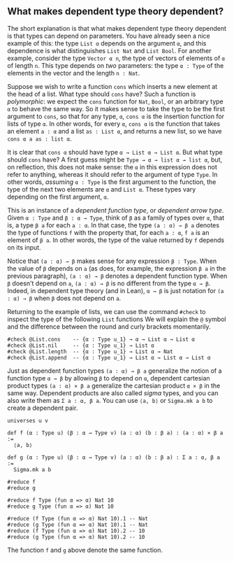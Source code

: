 ## What makes dependent type theory dependent?

The short explanation is that what makes dependent type theory dependent is that types can depend on parameters.
You have already seen a nice example of this: the type ``List α`` depends on the argument ``α``, and
this dependence is what distinguishes ``List Nat`` and ``List Bool``.
For another example, consider the type ``Vector α n``, the type of vectors of elements of ``α`` of length ``n``.
This type depends on *two* parameters: the type ``α : Type`` of the elements in the vector and the length ``n : Nat``.

Suppose we wish to write a function ``cons`` which inserts a new element at the head of a list.
What type should ``cons`` have? Such a function is *polymorphic*: we expect the ``cons`` function for ``Nat``, ``Bool``,
or an arbitrary type ``α`` to behave the same way.
So it makes sense to take the type to be the first argument to ``cons``, so that for any type, ``α``, ``cons α``
is the insertion function for lists of type ``α``. In other words, for every ``α``, ``cons α`` is the function that takes an element ``a : α``
and a list ``as : List α``, and returns a new list, so we have ``cons α a as : list α``.

It is clear that ``cons α`` should have type ``α → List α → List α``. But what type should ``cons`` have?
A first guess might be ``Type → α → list α → list α``, but, on reflection, this does not make sense:
the ``α`` in this expression does not refer to anything, whereas it should refer to the argument of type ``Type``.
In other words, *assuming* ``α : Type`` is the first argument to the function, the type of the next two elements are ``α`` and ``List α``.
These types vary depending on the first argument, ``α``.

This is an instance of a *dependent function type*, or *dependent arrow type*. Given ``α : Type`` and ``β : α → Type``,
think of ``β`` as a family of types over ``α``, that is, a type ``β a`` for each ``a : α``.
In that case, the type ``(a : α) → β a`` denotes the type of functions ``f`` with the property that,
for each ``a : α``, ``f a`` is an element of ``β a``. In other words, the type of the value returned by ``f`` depends on its input.

Notice that ``(a : α) → β`` makes sense for any expression ``β : Type``. When the value of ``β`` depends on ``a``
(as does, for example, the expression ``β a`` in the previous paragraph), ``(a : α) → β`` denotes a dependent function type.
When ``β`` doesn't depend on ``a``, ``(a : α) → β`` is no different from the type ``α → β``.
Indeed, in dependent type theory (and in Lean), ``α → β`` is just notation for ``(a : α) → β`` when ``β`` does not depend on ``a``.

Returning to the example of lists, we can use the command `#check` to inspect the type of the following `List` functions
We will explain the ``@`` symbol and the difference between the round and curly brackets momentarily.

```lean
#check @List.cons    -- {α : Type u_1} → α → List α → List α
#check @List.nil     -- {α : Type u_1} → List α
#check @List.length  -- {α : Type u_1} → List α → Nat
#check @List.append  -- {α : Type u_1} → List α → List α → List α
```

Just as dependent function types ``(a : α) → β a`` generalize the notion of a function type ``α → β`` by allowing ``β`` to depend on ``α``,
dependent cartesian product types ``(a : α) × β a`` generalize the cartesian product ``α × β`` in the same way. Dependent products are also
called *sigma* types, and you can also write them as `Σ a : α, β a`. You can use `⟨a, b⟩` or `Sigma.mk a b` to create a dependent pair.

```lean
universes u v

def f (α : Type u) (β : α → Type v) (a : α) (b : β a) : (a : α) × β a :=
  ⟨a, b⟩

def g (α : Type u) (β : α → Type v) (a : α) (b : β a) : Σ a : α, β a :=
  Sigma.mk a b

#reduce f
#reduce g

#reduce f Type (fun α => α) Nat 10
#reduce g Type (fun α => α) Nat 10

#reduce (f Type (fun α => α) Nat 10).1 -- Nat
#reduce (g Type (fun α => α) Nat 10).1 -- Nat
#reduce (f Type (fun α => α) Nat 10).2 -- 10
#reduce (g Type (fun α => α) Nat 10).2 -- 10
```
The function `f` and `g` above denote the same function.
